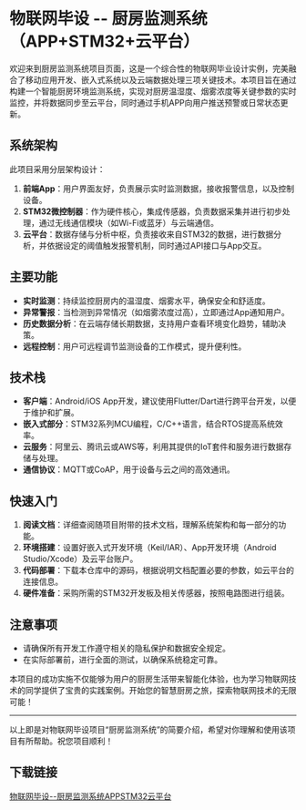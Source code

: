 # 物联网毕设 -- 厨房监测系统（APP+STM32+云平台）

欢迎来到厨房监测系统项目页面，这是一个综合性的物联网毕业设计实例，完美融合了移动应用开发、嵌入式系统以及云端数据处理三项关键技术。本项目旨在通过构建一个智能厨房环境监测系统，实现对厨房温湿度、烟雾浓度等关键参数的实时监控，并将数据同步至云平台，同时通过手机APP向用户推送预警或日常状态更新。

## 系统架构

此项目采用分层架构设计：

1. **前端App**：用户界面友好，负责展示实时监测数据，接收报警信息，以及控制设备。
2. **STM32微控制器**：作为硬件核心，集成传感器，负责数据采集并进行初步处理，通过无线通信模块（如Wi-Fi或蓝牙）与云端通信。
3. **云平台**：数据存储与分析中枢，负责接收来自STM32的数据，进行数据分析，并依据设定的阈值触发报警机制，同时通过API接口与App交互。

## 主要功能

- **实时监测**：持续监控厨房内的温湿度、烟雾水平，确保安全和舒适度。
- **异常警报**：当检测到异常情况（如烟雾浓度过高），立即通过App通知用户。
- **历史数据分析**：在云端存储长期数据，支持用户查看环境变化趋势，辅助决策。
- **远程控制**：用户可远程调节监测设备的工作模式，提升便利性。

## 技术栈

- **客户端**：Android/iOS App开发，建议使用Flutter/Dart进行跨平台开发，以便于维护和扩展。
- **嵌入式部分**：STM32系列MCU编程，C/C++语言，结合RTOS提高系统效率。
- **云服务**：阿里云、腾讯云或AWS等，利用其提供的IoT套件和服务进行数据存储与处理。
- **通信协议**：MQTT或CoAP，用于设备与云之间的高效通讯。

## 快速入门

1. **阅读文档**：详细查阅随项目附带的技术文档，理解系统架构和每一部分的功能。
2. **环境搭建**：设置好嵌入式开发环境（Keil/IAR）、App开发环境（Android Studio/Xcode）及云平台账户。
3. **代码部署**：下载本仓库中的源码，根据说明文档配置必要的参数，如云平台的连接信息。
4. **硬件准备**：采购所需的STM32开发板及相关传感器，按照电路图进行组装。

## 注意事项

- 请确保所有开发工作遵守相关的隐私保护和数据安全规定。
- 在实际部署前，进行全面的测试，以确保系统稳定可靠。

本项目的成功实施不仅能够为用户的厨房生活带来智能化体验，也为学习物联网技术的同学提供了宝贵的实践案例。开始您的智慧厨房之旅，探索物联网技术的无限可能！

---

以上即是对物联网毕设项目“厨房监测系统”的简要介绍，希望对你理解和使用该项目有所帮助。祝您项目顺利！

## 下载链接

[物联网毕设--厨房监测系统APPSTM32云平台](https://pan.quark.cn/s/05134cddf3c4)